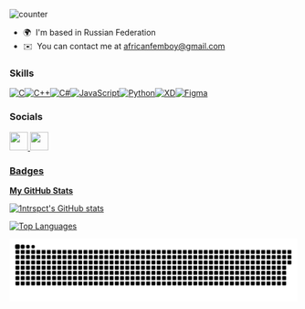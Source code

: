 
![counter](https://moe-counter.glitch.me/get/@1ntrspct?theme=rule34)
* 🌍  I'm based in Russian Federation
* ✉️  You can contact me at [africanfemboy@gmail.com](mailto:africanfemboy@gmail.com)

### Skills


<p align="left">
<a href="https://docs.microsoft.com/en-us/cpp/?view=msvc-170" target="_blank" rel="noreferrer"><img src="https://raw.githubusercontent.com/danielcranney/readme-generator/main/public/icons/skills/c-colored.svg" width="36" height="36" alt="C" /></a><a href="https://docs.microsoft.com/en-us/cpp/?view=msvc-170" target="_blank" rel="noreferrer"><img src="https://raw.githubusercontent.com/danielcranney/readme-generator/main/public/icons/skills/cplusplus-colored.svg" width="36" height="36" alt="C++" /></a><a href="https://docs.microsoft.com/en-us/dotnet/csharp/" target="_blank" rel="noreferrer"><img src="https://raw.githubusercontent.com/danielcranney/readme-generator/main/public/icons/skills/csharp-colored.svg" width="36" height="36" alt="C#" /></a><a href="https://developer.mozilla.org/en-US/docs/Web/JavaScript" target="_blank" rel="noreferrer"><img src="https://raw.githubusercontent.com/danielcranney/readme-generator/main/public/icons/skills/javascript-colored.svg" width="36" height="36" alt="JavaScript" /></a><a href="https://www.python.org/" target="_blank" rel="noreferrer"><img src="https://raw.githubusercontent.com/danielcranney/readme-generator/main/public/icons/skills/python-colored.svg" width="36" height="36" alt="Python" /></a><a href="https://www.adobe.com/uk/products/xd.html" target="_blank" rel="noreferrer"><img src="https://raw.githubusercontent.com/danielcranney/readme-generator/main/public/icons/skills/xd-colored.svg" width="36" height="36" alt="XD" /></a><a href="https://www.figma.com/" target="_blank" rel="noreferrer"><img src="https://raw.githubusercontent.com/danielcranney/readme-generator/main/public/icons/skills/figma-colored.svg" width="36" height="36" alt="Figma" /></a>
</p>


### Socials

</a> <a href="https://www.github.com/1ntrspct" target="_blank" rel="noreferrer"> <picture> <source media="(prefers-color-scheme: dark)" srcset="https://raw.githubusercontent.com/danielcranney/readme-generator/main/public/icons/socials/github-dark.svg" /> <source media="(prefers-color-scheme: light)" srcset="https://raw.githubusercontent.com/danielcranney/readme-generator/main/public/icons/socials/github.svg" /> <img src="https://raw.githubusercontent.com/danielcranney/readme-generator/main/public/icons/socials/github.svg" width="32" height="32" /> </picture> </a> <a href="https://t.me/intrspct" target="_blank" rel="noreferrer"> <picture> <source media="(prefers-color-scheme: dark)" srcset="https://upload.wikimedia.org/wikipedia/commons/e/ef/Telegram_X_2019_Logo.svg" /> <source media="(prefers-color-scheme: light)" srcset="https://upload.wikimedia.org/wikipedia/commons/e/ef/Telegram_X_2019_Logo.svg" /> <img src="https://upload.wikimedia.org/wikipedia/commons/e/ef/Telegram_X_2019_Logo.svg" width="32" height="32" /> </picture> </a> <a href="https://www.youtube.com/@intrspct2350" target="_blank" rel="noreferrer"> <picture> <source media="(prefers-color-scheme: dark)" srcset="undefined" /> 
### Badges

<b>My GitHub Stats</b>

<a href="http://www.github.com/1ntrspct"><img src="https://github-readme-stats.vercel.app/api?username=1ntrspct&show_icons=true&hide=&count_private=true&title_color=0891b2&text_color=ffffff&icon_color=0891b2&bg_color=1c1917&hide_border=true&show_icons=true" alt="1ntrspct's GitHub stats" /></a>

<a href="https://github.com/1ntrspct" align="left"><img src="https://github-readme-stats.vercel.app/api/top-langs/?username=1ntrspct&langs_count=10&title_color=0891b2&text_color=ffffff&icon_color=0891b2&bg_color=1c1917&hide_border=true&locale=en&custom_title=Top%20%Languages" alt="Top Languages" /></a>

<picture>
  <source media="(prefers-color-scheme: dark)" srcset="https://raw.githubusercontent.com/1ntrspct/1ntrspct.github.io/main/github-user-contribution.svg">
  <img alt="github contribution grid snake animation" src="https://raw.githubusercontent.com/1ntrspct/1ntrspct.github.io/main/github-user-contribution.svg">
</picture>
